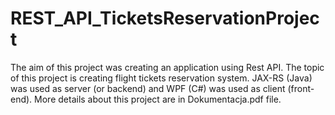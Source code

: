# REST_API_TicketsReservationProject
The aim of this project was creating an application using Rest API.
The topic of this project is creating flight tickets reservation system. JAX-RS (Java) was used as server (or backend) and WPF (C#) was used as client (front-end).
More details about this project are in Dokumentacja.pdf file.
